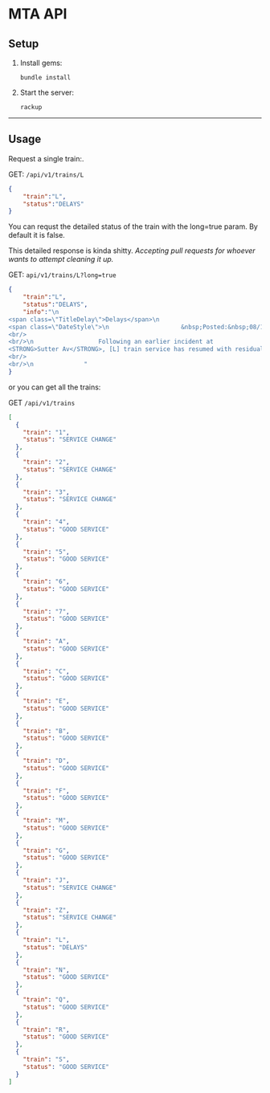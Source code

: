 # MTA API 

## Setup

1. Install gems:

    ```
    bundle install
    ```

1. Start the server:

    ```
    rackup
    ```

---

## Usage

Request a single train:. 

GET: `/api/v1/trains/L`
```json
{
    "train":"L",
    "status":"DELAYS"
}
```
You can requst the detailed status of the train with the long=true param. By default it is false.

This detailed response is kinda shitty. *Accepting pull requests for whoever wants to attempt cleaning it up.* 

GET: `api/v1/trains/L?long=true`
```json
{
    "train":"L",
    "status":"DELAYS",
    "info":"\n                    
<span class=\"TitleDelay\">Delays</span>\n
<span class=\"DateStyle\">\n                    &nbsp;Posted:&nbsp;08/18/2016&nbsp; 1:51PM\n                    </span>
<br/>
<br/>\n                  Following an earlier incident at
<STRONG>Sutter Av</STRONG>, [L] train service has resumed with residual delays.\n
<br/>
<br/>\n              "
}
```

or you can get all the trains: 

GET `/api/v1/trains`
```json
[
  {
    "train": "1",
    "status": "SERVICE CHANGE"
  },
  {
    "train": "2",
    "status": "SERVICE CHANGE"
  },
  {
    "train": "3",
    "status": "SERVICE CHANGE"
  },
  {
    "train": "4",
    "status": "GOOD SERVICE"
  },
  {
    "train": "5",
    "status": "GOOD SERVICE"
  },
  {
    "train": "6",
    "status": "GOOD SERVICE"
  },
  {
    "train": "7",
    "status": "GOOD SERVICE"
  },
  {
    "train": "A",
    "status": "GOOD SERVICE"
  },
  {
    "train": "C",
    "status": "GOOD SERVICE"
  },
  {
    "train": "E",
    "status": "GOOD SERVICE"
  },
  {
    "train": "B",
    "status": "GOOD SERVICE"
  },
  {
    "train": "D",
    "status": "GOOD SERVICE"
  },
  {
    "train": "F",
    "status": "GOOD SERVICE"
  },
  {
    "train": "M",
    "status": "GOOD SERVICE"
  },
  {
    "train": "G",
    "status": "GOOD SERVICE"
  },
  {
    "train": "J",
    "status": "SERVICE CHANGE"
  },
  {
    "train": "Z",
    "status": "SERVICE CHANGE"
  },
  {
    "train": "L",
    "status": "DELAYS"
  },
  {
    "train": "N",
    "status": "GOOD SERVICE"
  },
  {
    "train": "Q",
    "status": "GOOD SERVICE"
  },
  {
    "train": "R",
    "status": "GOOD SERVICE"
  },
  {
    "train": "S",
    "status": "GOOD SERVICE"
  }
]
```